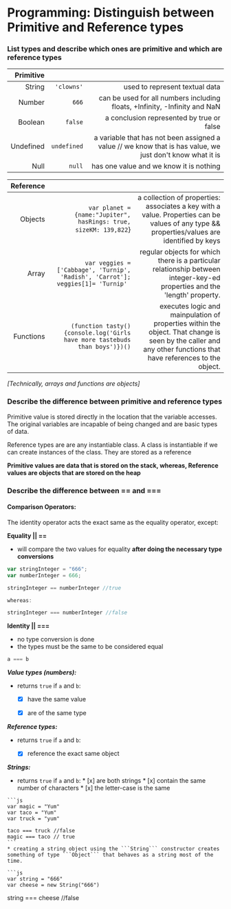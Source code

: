 # Programming: Distinguish between Primitive and Reference types

### List types and describe which ones are primitive and which are reference types
|Primitive    |             |                             |
|------------:|------------:|------------------------------:|
|String       | ```'clowns'```    | used to represent textual data|
|Number       | ```666```         | can be used for all numbers including floats, +Infinity, -Infinity and NaN|
|Boolean      |  ```false```      | a conclusion represented by true or false|
|Undefined    | ```undefined```| a variable that has not been assigned a value // we know that is has value, we just don't know what it is|
|Null         | ```null```| has one value and we know it is nothing|



|Reference    |             |                               |
|------------:|------------:|-------------------------------:
| Objects | ```var planet = {name:"Jupiter", hasRings: true, sizeKM: 139,822```} |a collection of properties: associates a key with a value. Properties can be values of any type && properties/values are identified by keys  |
|Array |```var veggies = ['Cabbage', 'Turnip', 'Radish', 'Carrot']; veggies[1]= 'Turnip' ``` |regular objects for which there is a particular relationship between integer-key-ed properties and the 'length' property. |
|Functions|```(function tasty(){console.log('Girls have more tastebuds than boys')})()``` |executes logic and mainpulation of properties within the object. That change is seen by the caller and any other functions that have references to the object. |

*[Technically, arrays and functions are objects]*



### Describe the difference between primitive and reference types
Primitive value is stored directly in the location that the variable accesses. The original variables are incapable of being changed and are basic types of data.

Reference types are are any instantiable class. A class is instantiable if we can create instances of the class. They are stored as a reference

**Primitive values are data that is stored on the stack, whereas, Reference values are objects that are stored on the heap**

### Describe the difference between == and ===

#### Comparison Operators:
The identity operator acts the exact same as the equality operator, except:

**Equality || ==**
  * will compare the two values for equality **after doing the necessary type conversions**
  ```js
  var stringInteger = "666";
  var numberInteger = 666;

  stringInteger == numberInteger //true

  whereas:

  stringInteger === numberInteger //false
  ```

**Identity || ===**
  * no type conversion is done
  * the types must be the same to be considered equal

  ```js
  a === b
 ```

***Value types (numbers):***
  * returns ```true``` if ```a``` and ```b```:
    * [x] have the same value
    * [x] are of the same type


  ***Reference types:***
  * returns ```true``` if ```a``` and ```b```:
    * [x] reference the exact same object


  ***Strings:***
  *  returns ```true``` if ```a``` and ```b```:
    * [x] are both strings
    * [x] contain the same number of characters
    * [x] the letter-case is the same

    ```js
    var magic = "Yum"
    var taco = "Yum"
    var truck = "yum"

    taco === truck //false
    magic === taco // true
    ```
    * creating a string object using the ```String``` constructor creates something of type ```Object``` that behaves as a string most of the time.

    ```js
    var string = "666"
    var cheese = new String("666")

   string === cheese //false
   ```
